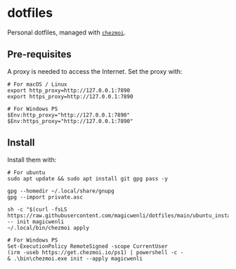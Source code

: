 # dotfiles

Personal dotfiles, managed with [`chezmoi`](https://github.com/twpayne/chezmoi).

## Pre-requisites

A proxy is needed to access the Internet. Set the proxy with:

    # For macOS / Linux
    export http_proxy=http://127.0.0.1:7890
    export https_proxy=http://127.0.0.1:7890

    # For Windows PS
    $Env:http_proxy="http://127.0.0.1:7890"
    $Env:https_proxy="http://127.0.0.1:7890"

## Install

Install them with:

    # For ubuntu
    sudo apt update && sudo apt install git gpg pass -y

    gpg --homedir ~/.local/share/gnupg
    gpg --import private.asc

    sh -c "$(curl -fsLS https://raw.githubusercontent.com/magicwenli/dotfiles/main/ubuntu_install.sh)" -- init magicwenli
    ~/.local/bin/chezmoi apply

    # For Windows PS
    Set-ExecutionPolicy RemoteSigned -scope CurrentUser
    (irm -useb https://get.chezmoi.io/ps1) | powershell -c -
    & .\bin\chezmoi.exe init --apply magicwenli
